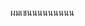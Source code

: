 ผมเชนนนนนนนนน

<!---
zennext56/zennext56 is a ✨ special ✨ repository because its `README.md` (this file) appears on your GitHub profile.
You can click the Preview link to take a look at your changes.
--->
